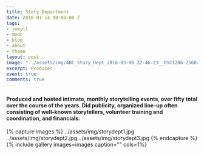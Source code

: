 ```yaml
---
title: Story Department
date: 2018-01-14 00:00:00 Z
tags:
- jekyll
- moon
- blog
- about
- theme
layout: post
image: "../assets/img/ABC_Story_Dept_2016-03-08_22-46-23__DSC1286-2560x1709.jpg"
excerpt: Producer
event: true
comments: true
---
```


#### Produced and hosted intimate, monthly storytelling events, over fifty total over the course of the years. Did publicity, organized line-up often consisting of well-known storytellers, volunteer training and coordination, and financials. 
 
{% capture images %}
	../assets/img/storydept1.jpg
  ../assets/img/storydept2.jpg
  ../assets/img/storydept3.jpg
{% endcapture %}
{% include gallery images=images caption="" cols=1%}